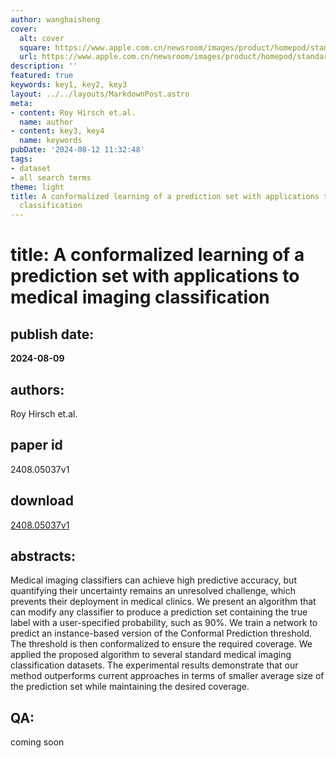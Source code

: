 ```yaml
---
author: wanghaisheng
cover:
  alt: cover
  square: https://www.apple.com.cn/newsroom/images/product/homepod/standard/Apple-HomePod-hero-230118_big.jpg.large_2x.jpg
  url: https://www.apple.com.cn/newsroom/images/product/homepod/standard/Apple-HomePod-hero-230118_big.jpg.large_2x.jpg
description: ''
featured: true
keywords: key1, key2, key3
layout: ../../layouts/MarkdownPost.astro
meta:
- content: Roy Hirsch et.al.
  name: author
- content: key3, key4
  name: keywords
pubDate: '2024-08-12 11:32:48'
tags:
- dataset
- all search terms
theme: light
title: A conformalized learning of a prediction set with applications to medical imaging
  classification
---
```


# title: A conformalized learning of a prediction set with applications to medical imaging classification 
## publish date: 
**2024-08-09** 
## authors: 
  Roy Hirsch et.al. 
## paper id
2408.05037v1
## download
[2408.05037v1](http://arxiv.org/abs/2408.05037v1)
## abstracts:
Medical imaging classifiers can achieve high predictive accuracy, but quantifying their uncertainty remains an unresolved challenge, which prevents their deployment in medical clinics. We present an algorithm that can modify any classifier to produce a prediction set containing the true label with a user-specified probability, such as 90%. We train a network to predict an instance-based version of the Conformal Prediction threshold. The threshold is then conformalized to ensure the required coverage. We applied the proposed algorithm to several standard medical imaging classification datasets. The experimental results demonstrate that our method outperforms current approaches in terms of smaller average size of the prediction set while maintaining the desired coverage.
## QA:
coming soon

